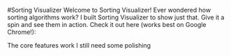 #Sorting Visualizer
Welcome to Sorting Visualizer! Ever wondered how sorting algorithms work? 
I built Sorting Visualizer to show just that. Give it a spin and see them in action. 
Check it out here (works best on Google Chrome!):

The core features work
I still need some polishing
